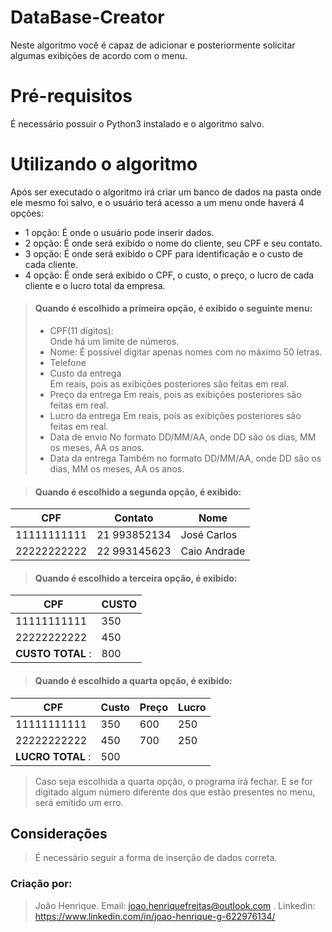 # DataBase-Creator

Neste algoritmo você é capaz de adicionar e posteriormente solicitar algumas exibições de acordo com o menu.


# Pré-requisitos

É necessário possuir o Python3 instalado e o algoritmo salvo.  

# Utilizando o algoritmo
Após ser executado o algoritmo irá criar um banco de dados na pasta onde ele mesmo foi salvo, e o usuário terá acesso a um menu onde haverá 4 opções: 
- 1 opção: É onde o usuário pode inserir dados.
- 2 opção: É onde será exibido o nome do cliente, seu CPF e seu contato.
- 3 opção: É onde será exibido o CPF para identificação e o custo de cada cliente.
- 4 opção: É onde será exibido o CPF, o custo, o preço, o lucro de cada cliente e o lucro total da empresa.
> #### Quando é escolhido a primeira opção, é exibido o seguinte menu:
>- CPF(11 dígitos):  
>Onde há um limite de números.
>- Nome:
>É possível digitar apenas nomes com no máximo 50 letras.
>- Telefone
>- Custo da entrega    
>Em reais, pois as exibições posteriores são feitas em real.
>- Preço da entrega
>Em reais, pois as exibições posteriores são feitas em real.
>- Lucro da entrega
>Em reais, pois as exibições posteriores são feitas em real.
>- Data de envio
>No formato DD/MM/AA, onde DD são os dias, MM os meses, AA os anos.
>- Data da entrega
Também no formato DD/MM/AA, onde DD são os dias, MM os meses, AA os anos.

>#### Quando é escolhido a segunda opção, é exibido:
> 
|CPF | Contato | Nome|
|--|--|--|
| 11111111111 | 21 993852134 |José Carlos|
| 22222222222 | 22 993145623 | Caio Andrade

> #### Quando é escolhido a terceira opção, é exibido: 
>
|CPF  | CUSTO  |
|--|--|
| 11111111111  |350  |
|22222222222 |450
|**CUSTO TOTAL** : |800
>#### Quando é escolhido a quarta opção, é exibido:
>
| CPF |Custo  |Preço|Lucro|
|--|--|--|--|
|11111111111  | 350|600|250|
|22222222222 |450|700|250|
|**LUCRO TOTAL** : |500
>Caso seja escolhida a quarta opção, o programa irá fechar. E se for digitado algum número diferente dos que estão presentes no menu, será emitido um erro. 
## Considerações
 >É necessário seguir a forma de inserção de dados correta. 

### Criação por:
>João Henrique.
>Email: joao.henriquefreitas@outlook.com .
>Linkedin: https://www.linkedin.com/in/joao-henrique-g-622976134/
